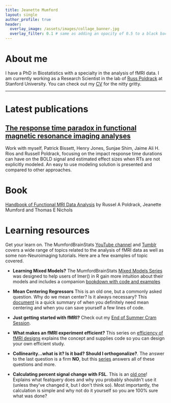 ```yaml
---
title: Jeanette Mumford
layout: single
author_profile: true
header:
  overlay_image: /assets/images/collage_banner.jpg
  overlay_filter: 0.1 # same as adding an opacity of 0.5 to a black background
---
```



# About me

I have a PhD in Biostatistics with a specialty in the analysis of fMRI data.  I am currently working as a Research Scientist in the lab of [Russ Poldrack](https://poldracklab.stanford.edu/) at Stanford University.  You can check out my [CV](/assets/files/mumford_cv.pdf) for the nitty gritty.
 

---

# Latest publications
## [The response time paradox in functional magnetic resonance imaging analyses](/assets/files/response_time_paradox_mumford.pdf) 
Work with myself, Patrick Bissett, Henry Jones, Sunjae Shim, Jaime Ali H. Rios and Russell Poldrack, focusing on the impact response time durations can have on the BOLD signal and estimated effect sizes when RTs are not explicitly modeled.  An easy to use modeling solution is presented and compared to other approaches.


# Book

[Handbook of Functional MRI Data Analysis](https://www.cambridge.org/core/books/handbook-of-functional-mri-data-analysis/8EDF966C65811FCCC306F7C916228529) by Russel A Poldrack, Jeanette Mumford and Thomas E Nichols

# Learning resources

Get your learn on.  The MumfordBrainStats [YouTube channel](https://www.youtube.com/c/mumfordbrainstats) and [Tumblr](http://mumfordbrainstats.tumblr.com/) covers a wide range of topics related to the analysis of fMRI data as well as some non-Neuroimaging tutorials.  Here are a few examples of topic covered.

- **Learning Mixed Models?** The MumfordBrainStats [Mixed Models Series](https://www.youtube.com/playlist?list=PLB2iAtgpI4YEAUiEQ1ZnfMXY-yewNzn9z) was designed to help users of lmer() in R gain more intuition about their models and includes a companion [bookdown with code and examples](https://jmumford.github.io/MixedModelSeries/index.html)

- **Mean Centering Regressors**  This is an old one, but a commonly asked question.  Why do we mean center?  Is it always necessary?  This [document](/assets/files/mean_centering_regressors_mumford.pdf) is a quick summary of when you definitely need mean centering and when you can save yourself a few lines of code.

- **Just getting started with fMRI?** Check out my [End of Summer Cram Session](https://www.youtube.com/playlist?list=PLB2iAtgpI4YHkZcDGfuKuAlQLSHx7pqLo).

- **What makes an fMRI experiment efficient?** This series on [efficiency of fMRI designs](https://www.youtube.com/playlist?list=PLB2iAtgpI4YEnBdb_jDGmMcdGoIBwhCCY) explains the concept and supplies code so you can design your own efficient study.

- **Collinearity...what is it?  Is it bad?  Should I orthogonalize?**. The answer to the last question is a firm **NO**, but this [series](https://www.youtube.com/playlist?list=PLB2iAtgpI4YGoXjV-Ar_xuRIxvND9Q3WJ) answers all of these questions and more.

- **Calculating percent signal change with FSL**. This is an [old one](/assets/files/perchange_guide.pdf)! Explains what featquery does and why you probably shouldn't use it (unless they've changed it, but I don't think so).  Most importantly, the calculation is simple and why not do it yourself so you are 100% sure what was done?
